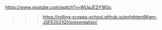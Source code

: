 https://www.youtube.com/watch?v=WUaJE2Y18Gc



>>> https://rolling-scopes-school.github.io/enlighten96gm-JSFE2021Q1/presentation/
